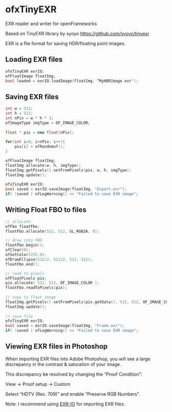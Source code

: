 # ofxTinyEXR
EXR reader and writer for openFrameworks

Based on TinyEXR library by syoyo https://github.com/syoyo/tinyexr

EXR is a file format for saving HDR/floating point images.

## Loading EXR files

```c++
ofxTinyEXR exrIO;
ofFloatImage floatImg;
bool loaded = exrIO.loadImage(floatImg, “MyHDRImage.exr");
```

## Saving EXR files

```c++
int w = 512;
int h = 512;
int nPix = w * h * 3; 
ofImageType imgType = OF_IMAGE_COLOR; 
    
float * pix = new float[nPix];
    
for(int i=0; i<nPix; i++){
    pix[i] = ofRandomuf();
}

ofFloatImage floatImg;
floatImg.allocate(w, h, imgType);
floatImg.getPixels().setFromPixels(pix, w, h, imgType);
floatImg.update();
    
ofxTinyEXR exrIO;
bool saved = exrIO.saveImage(floatImg, "Export.exr");
if( !saved ) ofLogWarning() << "Failed to save EXR image";
```

## Writing Float FBO to files

```c++
// allocate
ofFbo floatFbo;
floatFbo.allocate(512, 512, GL_RGB16, 0);

// draw into FBO
floatFbo.begin();    
ofClear(0);
ofSetColor(255.0);
ofDrawEllipse(512/2, 512/2, 512, 512);
floatFbo.end();

// read to pixels 
ofFloatPixels pix;
pix.allocate( 512, 512, OF_IMAGE_COLOR );        
floatFbo.readToPixels(pix);
        
// copy to float image
floatImg.getPixels().setFromPixels(pix.getData(), 512, 512, OF_IMAGE_COLOR);
floatImg.update();
        
// save file
ofxTinyEXR exrIO;
bool saved = exrIO.saveImage(floatImg, "Frame.exr");
if( !saved ) ofLogWarning() << "Failed to save EXR image";
```

## Viewing EXR files in Photoshop

When importing EXR files into Adobe Photoshop, you will see a large discrepancy in the contrast & saturation of your image. 

This discrepancy be resolved by changing the “Proof Condition”:

View -> Proof setup -> Custom

Select “HDTV (Rec. 709)” and enable “Preserve RGB Numbers”.

Note: I recommend using [EXR-IO](https://www.exr-io.com/) for importing EXR files.
